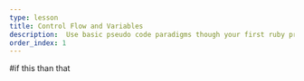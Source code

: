 ```yaml
---
type: lesson
title: Control Flow and Variables
description:  Use basic pseudo code paradigms though your first ruby programs
order_index: 1
---
```


#if this than that
